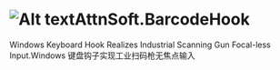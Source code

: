 # ![Alt text](BarcodeHook/BarcodeReader.ico "AttnSoft.AutoUpdate")AttnSoft.BarcodeHook
Windows Keyboard Hook Realizes Industrial Scanning Gun Focal-less Input.Windows 键盘钩子实现工业扫码枪无焦点输入

